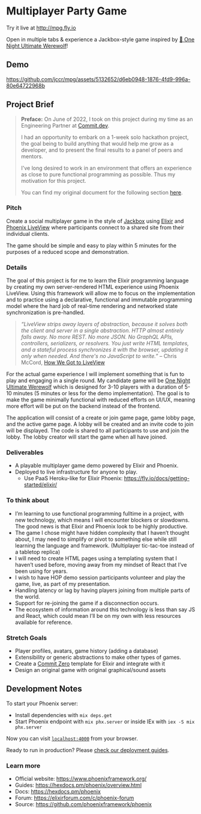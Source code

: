 # Multiplayer Party Game

Try it live at http://mpg.fly.io  

Open in multiple tabs & experience a Jackbox-style game inspired by [🐺 One Night Ultimate Werewolf](https://boardgamegeek.com/boardgame/147949/one-night-ultimate-werewolf)!

## Demo

https://github.com/jccr/mpg/assets/5132652/d6eb0948-1876-4fd9-996a-80e64722968b

## Project Brief
> **Preface:** On June of 2022, I took on this project during my time as an Engineering Partner at [Commit.dev](https://commit.dev/for-developers/).
> 
> I had an opportunity to embark on a 1-week solo hackathon project, the goal being to build anything that would help me grow as a developer, and to present the final results to a panel of peers and mentors.
>
> I've long desired to work in an environment that offers an experience as close to pure functional programming as possible. Thus my motivation for this project.
>
> You can find my original document for the following section [here](https://docs.google.com/document/d/1E0oKTJPyJD0mtTJk2UiyeR4K8kukih0GgAw-jmVewv4/edit?usp=sharing).

### Pitch
Create a social multiplayer game in the style of [Jackbox](https://www.jackboxgames.com/how-to-play/) using [Elixir](https://elixir-lang.org/) and [Phoenix LiveView](https://hexdocs.pm/phoenix_live_view/Phoenix.LiveView.html) where participants connect to a shared site from their individual clients.

The game should be simple and easy to play within 5 minutes for the purposes of a reduced scope and demonstration.

### Details

The goal of this project is for me to learn the Elixir programming language by creating my own  server-rendered HTML experience using Phoenix LiveView. Using this framework will allow me to focus on the implementation and to practice using a declarative, functional and immutable programming model where the hard job of real-time rendering and networked state synchronization is pre-handled.

> _“LiveView strips away layers of abstraction, because it solves both the client and server in a single abstraction. HTTP almost entirely falls away. No more REST. No more JSON. No GraphQL APIs, controllers, serializers, or resolvers. You just write HTML templates, and a stateful process synchronizes it with the browser, updating it only when needed. And there's no JavaScript to write.”_ – Chris McCord, [How We Got to LiveView](https://fly.io/blog/how-we-got-to-liveview/)

For the actual game experience I will implement something that is fun to play and engaging in a single round. My candidate game will be [One Night Ultimate Werewolf](https://boardgamegeek.com/boardgame/147949/one-night-ultimate-werewolf) which is designed for 3-10 players with a duration of 5-10 minutes (5 minutes or less for the demo implementation). The goal is to make the game minimally functional with reduced efforts on UI/UX, meaning more effort will be put on the backend instead of the frontend.

The application will consist of a create or join game page, game lobby page, and the active game page. A lobby will be created and an invite code to join will be displayed. The code is shared to all participants to use and join the lobby. The lobby creator will start the game when all have joined. 

### Deliverables
- A playable multiplayer game demo powered by Elixir and Phoenix.
- Deployed to live infrastructure for anyone to play.
    - Use PaaS Heroku-like for Elixir Phoenix: https://fly.io/docs/getting-started/elixir/

### To think about
- I’m learning to use functional programming fulltime in a project, with new technology, which means I will encounter blockers or slowdowns. The good news is that Elixir and Phoenix look to be highly productive.
- The game I chose might have hidden complexity that I haven’t thought about, I may need to simplify or pivot to something else while still learning the language and framework. (Multiplayer tic-tac-toe instead of a tabletop replica)
- I will need to create HTML pages using a templating system that I haven’t used before, moving away from my mindset of React that I’ve been using for years.
- I wish to have HOP demo session participants volunteer and play the game, live, as part of my presentation.
- Handling latency or lag by having players joining from multiple parts of the world. 
- Support for re-joining the game if a disconnection occurs.
- The ecosystem of information around this technology is less than say JS and React, which could mean I’ll be on my own with less resources available for reference.

### Stretch Goals
- Player profiles, avatars, game history (adding a database)
- Extensibility or generic abstractions to make other types of games.
- Create a [Commit Zero](https://github.com/commitdev/zero) template for Elixir and integrate with it
- Design an original game with original graphical/sound assets

## Development Notes

To start your Phoenix server:

  * Install dependencies with `mix deps.get`
  * Start Phoenix endpoint with `mix phx.server` or inside IEx with `iex -S mix phx.server`

Now you can visit [`localhost:4000`](http://localhost:4000) from your browser.

Ready to run in production? Please [check our deployment guides](https://hexdocs.pm/phoenix/deployment.html).

### Learn more

  * Official website: https://www.phoenixframework.org/
  * Guides: https://hexdocs.pm/phoenix/overview.html
  * Docs: https://hexdocs.pm/phoenix
  * Forum: https://elixirforum.com/c/phoenix-forum
  * Source: https://github.com/phoenixframework/phoenix
